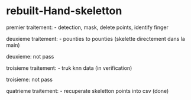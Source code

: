 # rebuilt-Hand-skeletton



premier traitement: - detection, mask, delete points, identify finger

deuxieme traitement: - pounties to pounties (skelette directement dans la main)

deuxieme: not pass

troisieme traitement: - truk knn data (in verification)

troisieme: not pass

quatrieme traitement: - recuperate skeletton points into csv (done)




